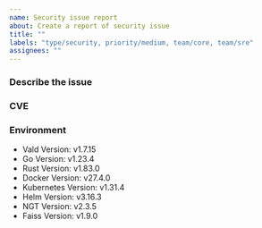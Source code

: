 ```yaml
---
name: Security issue report
about: Create a report of security issue
title: ""
labels: "type/security, priority/medium, team/core, team/sre"
assignees: ""
---
```


### Describe the issue

<!-- A clear and concise description of what the issue is. -->

### CVE

### Environment

<!--- Please change the versions below along with your environment -->

- Vald Version: v1.7.15
- Go Version: v1.23.4
- Rust Version: v1.83.0
- Docker Version: v27.4.0
- Kubernetes Version: v1.31.4
- Helm Version: v3.16.3
- NGT Version: v2.3.5
- Faiss Version: v1.9.0

